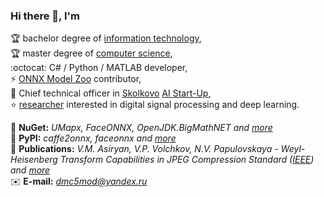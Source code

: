 ### Hi there 👋, I'm

🏆 bachelor degree of [information technology](https://mtuci.ru/?lang=en),  
🏆 master degree of [computer science](https://en.misis.ru/),  
:octocat: C# / Python / MATLAB developer,  
⚡ [ONNX Model Zoo](https://github.com/onnx/models) contributor,  
🔭 Chief technical officer in [Skolkovo](https://sk.ru/) [AI Start-Up](https://smartmealservice.com/en/home-2),  
⭐ [researcher](https://www.researchgate.net/profile/Valery_Asiryan) interested in digital signal processing and deep learning.  

💎 **NuGet:** *UMapx, FaceONNX, OpenJDK.BigMathNET and [more](https://www.nuget.org/profiles/asiryan)*  
💎 **PyPI:** *caffe2onnx, faceonnx and [more](https://pypi.org/user/asiryan/)*  
📰 **Publications:** *V.M. Asiryan, V.P. Volchkov, N.V. Papulovskaya - Weyl-Heisenberg Transform Capabilities in JPEG Compression Standard ([IEEE](https://ieeexplore.ieee.org/document/9455005)) and [more](Publications)*  
✉️ **E-mail:** *[dmc5mod@yandex.ru](mailto:dmc5mod@yandex.ru)*  

<!--
**asiryan/asiryan** is a ✨ _special_ ✨ repository because its `README.md` (this file) appears on your GitHub profile.

Here are some ideas to get you started:

- 🔭 I’m currently working on ...
- 🌱 I’m currently learning ...
- 👯 I’m looking to collaborate on ...
- 🤔 I’m looking for help with ...
- 💬 Ask me about ...
- 📫 How to reach me: ...
- 😄 Pronouns: ...
- ⚡ Fun fact: ...
-->
